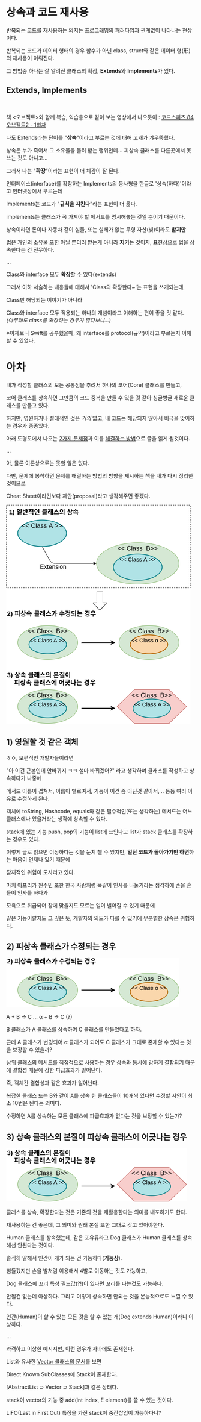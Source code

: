 # 상속과 코드 재사용

반복되는 코드를 재사용하는 의지는 프로그래밍의 패러다임과 관계없이 나타나는 현상이다.

반복되는 코드가 데이터 형태의 경우 함수가 아닌 class, struct와 같은 데이터 형(形)의 재사용이 이뤄진다.

그 방법중 하나는 잘 알려진 클래스의 확장, **Extends**와 **Implements**가 있다.

## Extends, Implements

<br>

책 <오브젝트>와 함께 복습, 익습용으로 같이 보는 영상에서 나오듯이 : 
[코드스피츠 84 오브젝트2 - 1회차](https://www.youtube.com/watch?v=vSnFC2x-RYE&list=PLBNdLLaRx_rLOQsMCWxvawSUVI6cXoMsk&index=2&t=1287s)

나도 Extends라는 단어를 "**상속**"이라고 부르는 것에 대해 고개가 갸우뚱했다.

상속은 누가 죽어서 그 소유물을 물려 받는 행위인데... 피상속 클래스를 다른곳에서 못 쓰는 것도 아니고...

그래서 나는 "**확장**"이라는 표현이 더 체감이 잘 된다.

인터페이스(interface)를 확장하는 Implements의 동사형을 한글로 '상속(하다)'이라고 인터넷상에서 부르는데

Implements는 코드가 "**규칙을 지킨다**"라는 표현이 더 옳다.

implements는 클래스가 꼭 가져야 할 메서드를 명시해놓는 것일 뿐이기 때문이다.

상속이라면 돈이나 자동차 같이 실물, 또는 실체가 없는 무형 자산(빚)이라도 **받지만**

법은 개인의 소유물 또한 아닐 뿐더러 받는게 아니라 **지키**는 것이지, 표현상으로 법을 상속한다는 건 전무하다.

...

Class와 interface 모두 **확장**할 수 있다(extends)

그래서 이하 서술하는 내용들에 대해서 'Class의 확장한다~'는 표현을 쓰게되는데,

Class만 해당되는 이야기가 아니라 

Class와 interface 모두 적용되는 하나의 개념이라고 이해하는 편이 좋을 것 같다.
<br>*(아무래도 class를 확장하는 경우가 많다보니...)*

※이제보니 Swift를 공부했을때, 왜 interface를 protocol(규약)이라고 부르는지 이해할 수 있었다.

# 아차

내가 작성할 클래스의 모든 공통점을 추려서 하나의 코어(Core) 클래스를 만들고,

코어 클래스를 상속하면 그만큼의 코드 중복을 만들 수 있을 것 같아 싱글벙글 새로운 클래스를 만들고 있다.

하지만, 영원하거나 절대적인 것은 *거의* 없고, 내 코드는 해당되지 않아서 비극을 맞이하는 경우가 종종있다.

아래 도형도에서 나오는 <ins>2가지 문제점</ins>과 이를 <ins>해결하는 방법</ins>으로 글을 읽게 될것이다.

...

아, 물론 이론상으로는 못할 일은 없다. 

다만, 문제에 봉착하면 문제를 해결하는 방법의 방향을 제시하는 책을 내가 다시 정리한 것이므로

Cheat Sheet이라긴보다 제안(proposal)라고 생각해주면 좋겠다.

![extension_situation](https://github.com/ccppoo/MyMilitaryServiceLog/blob/master/%EA%B3%B5%EB%B6%80%ED%95%9C%EA%B2%83_%EC%A0%95%EB%A6%AC/extend_1.png)


## 1) 영원할 것 같은 객체

ㅎㅇ, 보편적인 개발자들이라면

"아 이건 근본인데 안바뀌지 ㅋㅋ 설마 바뀌겠어?" 라고 생각하며 클래스를 작성하고 상속하다가 나중에

메서드 이름이 겹쳐서, 이름이 별로여서, 기능이 이건 좀 아닌것 같아서, .. 등등 여러 이유로 수정하게 된다.

객체에 toString, Hashcode, equals와 같은 필수적인(또는 생각하는) 메서드는 어느 클래스에나 있을거라는 생각에 상속할 수 있다.

stack에 있는 기능 push, pop의 기능이 list에 쓰인다고 list가 stack 클래스를 확장하는 경우도 있다.

이렇게 글로 읽으면 이상하다는 것을 눈치 챌 수 있지만, **일단 코드가 돌아가기만 하면**하는 마음이 언제나 있기 때문에

잠재적인 위험이 도사리고 있다.

마치 아프리카 원주민 또한 한국 사람처럼 똑같이 인사를 나눌거라는 생각하에 손을 흔들어 인사를 하다가

모욕으로 취급되어 창에 맞을지도 모르는 일이 벌어질 수 있기 때문에 

같은 기능이랄지도 그 깊은 뜻, 개발자의 의도가 다를 수 있기에 무분별한 상속은 위험하다.

## 2) 피상속 클래스가 수정되는 경우

![](https://github.com/ccppoo/MyMilitaryServiceLog/blob/master/%EA%B3%B5%EB%B6%80%ED%95%9C%EA%B2%83_%EC%A0%95%EB%A6%AC/extend_2.png)

A + B -> C ... α + B -> C (?)

B 클래스가 A 클래스를 상속하여 C 클래스를 만들었다고 하자.

근데 A 클래스가 변경되어 α 클래스가 되어도 C 클래스가 그대로 존재할 수 있다는 것을 보장할 수 있을까?

상위 클래스의 메서드를 직접적으로 사용하는 경우 상속과 동시에 강하게 결합되기 때문에 결합성 때문에 강한 파급효과가 일어난다.

즉, 객체간 결합성과 같은 효과가 일어난다.

복잡한 클래스 또는 B와 같이 A를 상속 한 클래스들이 10개씩 있다면 수정할 사안이 최소 10번은 된다는 의미다.

수정하면 A를 상속하는 모든 클래스에 파급효과가 없다는 것을 보장할 수 있는가?

## 3) 상속 클래스의 본질이 피상속 클래스에 어긋나는 경우

![](https://github.com/ccppoo/MyMilitaryServiceLog/blob/master/%EA%B3%B5%EB%B6%80%ED%95%9C%EA%B2%83_%EC%A0%95%EB%A6%AC/extend_3.png)

클래스를 상속, 확장한다는 것은 기존의 것을 재활용한다는 의미를 내포하기도 한다.

재사용하는 건 좋은데, 그 의미와 원래 본질 또한 그대로 갖고 있어야한다.

Human 클래스를 상속했는데, 같은 포유류라고 Dog 클래스가 Human 클래스를 상속해선 안된다는 것이다.

솔직히 말해서 인간이 개가 되는 건 가능하다(**기능상**).

힘들겠지만 손을 발처럼 이용해서 4발로 이동하는 것도 가능하고, 

Dog 클래스에 꼬리 특성 필드값(?!)이 있다면 꼬리를 다는것도 가능하다.

안될건 없는데 아상하다. 그리고 이렇게 상속하면 안되는 것을 본능적으로도 느낄 수 있다.

인간(Human)이 할 수 있는 모든 것을 할 수 있는 개(Dog extends Human)이라니 이상하다.

...

과격하고 이상한 예시지만, 이런 경우가 자바에도 존재한다.

List와 유사한 [Vector 클래스의 문서](https://docs.oracle.com/javase/8/docs/api/java/util/Vector.html)를 보면

Direct Known SubClasses에 Stack이 존재한다.

[AbstractList ⊃ Vector ⊃ Stack]과 같은 상태다. 

stack이 vector의 기능 중 add(int index, E element)를 쓸 수 있는 것이다.

LIFO(Last in First Out) 특징을 가진 stack이 중간삽입이 가능하다니?






